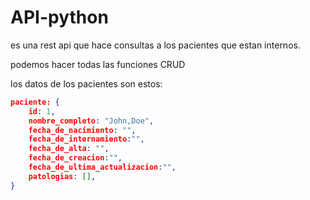 # API-python

es una rest api que hace consultas a los pacientes que estan internos.

podemos hacer todas las funciones CRUD

los datos de los pacientes son estos:

``` json
paciente: {
    id: 1,
    nombre_completo: "John,Doe",
    fecha_de_nacimiento: "",
    fecha_de_internamiento:"",
    fecha_de_alta: "",
    fecha_de_creacion:"",
    fecha_de_ultima_actualizacion:"",
    patologias: [],
}
```